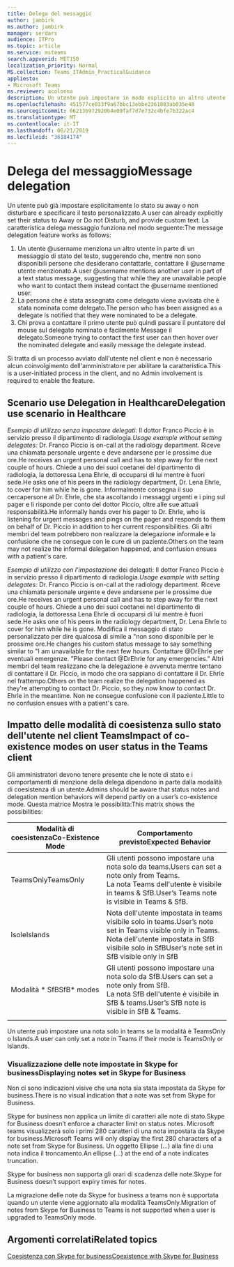 ```yaml
---
title: Delega del messaggio
author: jambirk
ms.author: jambirk
manager: serdars
audience: ITPro
ms.topic: article
ms.service: msteams
search.appverid: MET150
localization_priority: Normal
MS.collection: Teams_ITAdmin_PracticalGuidance
appliesto:
- Microsoft Teams
ms.reviewer: acolonna
description: Un utente può impostare in modo esplicito un altro utente come delegato nel messaggio di stato.
ms.openlocfilehash: 451577ce033f9a67bbc13ebbe2361083ab035e48
ms.sourcegitcommit: 66213b972920b4e09faf7d7e732c4bfe7b322ac4
ms.translationtype: MT
ms.contentlocale: it-IT
ms.lasthandoff: 06/21/2019
ms.locfileid: "36184174"
---
```

# <a name="message-delegation"></a><span data-ttu-id="de1f8-103">Delega del messaggio</span><span class="sxs-lookup"><span data-stu-id="de1f8-103">Message delegation</span></span>

<span data-ttu-id="de1f8-104">Un utente può già impostare esplicitamente lo stato su away o non disturbare e specificare il testo personalizzato.</span><span class="sxs-lookup"><span data-stu-id="de1f8-104">A user can already explicitly set their status to Away or Do not Disturb, and provide custom text.</span></span> <span data-ttu-id="de1f8-105">La caratteristica delega messaggio funziona nel modo seguente:</span><span class="sxs-lookup"><span data-stu-id="de1f8-105">The message delegation feature works as follows:</span></span>

1. <span data-ttu-id="de1f8-106">Un utente @username menziona un altro utente in parte di un messaggio di stato del testo, suggerendo che, mentre non sono disponibili persone che desiderano contattarle, contattare il @username utente menzionato.</span><span class="sxs-lookup"><span data-stu-id="de1f8-106">A user @username mentions another user in part of a text status message, suggesting that while they are unavailable people who want to contact them instead contact the @username mentioned user.</span></span>
2. <span data-ttu-id="de1f8-107">La persona che è stata assegnata come delegato viene avvisata che è stata nominata come delegato.</span><span class="sxs-lookup"><span data-stu-id="de1f8-107">The person who has been assigned as a delegate is notified that they were nominated to be a delegate.</span></span>
3. <span data-ttu-id="de1f8-108">Chi prova a contattare il primo utente può quindi passare il puntatore del mouse sul delegato nominato e facilmente Message il delegato.</span><span class="sxs-lookup"><span data-stu-id="de1f8-108">Someone trying to contact the first user can then hover over the nominated delegate and easily message the delegate instead.</span></span>  

<span data-ttu-id="de1f8-109">Si tratta di un processo avviato dall'utente nel client e non è necessario alcun coinvolgimento dell'amministratore per abilitare la caratteristica.</span><span class="sxs-lookup"><span data-stu-id="de1f8-109">This is a user-initiated process in the client, and no Admin involvement is required to enable the feature.</span></span> 

## <a name="delegation-use-scenario-in-healthcare"></a><span data-ttu-id="de1f8-110">Scenario use Delegation in Healthcare</span><span class="sxs-lookup"><span data-stu-id="de1f8-110">Delegation use scenario in Healthcare</span></span>

<span data-ttu-id="de1f8-111">*Esempio di utilizzo senza impostare delegati:*  Il dottor Franco Piccio è in servizio presso il dipartimento di radiologia.</span><span class="sxs-lookup"><span data-stu-id="de1f8-111">*Usage example without setting delegates:*  Dr. Franco Piccio is on-call at the radiology department.</span></span> <span data-ttu-id="de1f8-112">Riceve una chiamata personale urgente e deve andarsene per le prossime due ore.</span><span class="sxs-lookup"><span data-stu-id="de1f8-112">He receives an urgent personal call and has to step away for the next couple of hours.</span></span> <span data-ttu-id="de1f8-113">Chiede a uno dei suoi coetanei del dipartimento di radiologia, la dottoressa Lena Ehrle, di occuparsi di lui mentre è fuori sede.</span><span class="sxs-lookup"><span data-stu-id="de1f8-113">He asks one of his peers in the radiology department, Dr. Lena Ehrle, to cover for him while he is gone.</span></span> <span data-ttu-id="de1f8-114">Informalmente consegna il suo cercapersone al Dr. Ehrle, che sta ascoltando i messaggi urgenti e i ping sul pager e li risponde per conto del dottor Piccio, oltre alle sue attuali responsabilità.</span><span class="sxs-lookup"><span data-stu-id="de1f8-114">He informally hands over his pager to Dr. Ehrle, who is listening for urgent messages and pings on the pager and responds to them on behalf of Dr. Piccio in addition to her current responsibilities.</span></span> <span data-ttu-id="de1f8-115">Gli altri membri del team potrebbero non realizzare la delegazione informale e la confusione che ne consegue con le cure di un paziente.</span><span class="sxs-lookup"><span data-stu-id="de1f8-115">Others on the team may not realize the informal delegation happened, and confusion ensues with a patient's care.</span></span>

<span data-ttu-id="de1f8-116">*Esempio di utilizzo con l'impostazione* dei delegati: Il dottor Franco Piccio è in servizio presso il dipartimento di radiologia.</span><span class="sxs-lookup"><span data-stu-id="de1f8-116">*Usage example with setting delegates:* Dr. Franco Piccio is on-call at the radiology department.</span></span> <span data-ttu-id="de1f8-117">Riceve una chiamata personale urgente e deve andarsene per le prossime due ore.</span><span class="sxs-lookup"><span data-stu-id="de1f8-117">He receives an urgent personal call and has to step away for the next couple of hours.</span></span> <span data-ttu-id="de1f8-118">Chiede a uno dei suoi coetanei nel dipartimento di radiologia, la dottoressa Lena Ehrle di occuparsi di lui mentre è fuori sede.</span><span class="sxs-lookup"><span data-stu-id="de1f8-118">He asks one of his peers in the radiology department, Dr. Lena Ehrle to cover for him while he is gone.</span></span> <span data-ttu-id="de1f8-119">Modifica il messaggio di stato personalizzato per dire qualcosa di simile a "non sono disponibile per le prossime ore.</span><span class="sxs-lookup"><span data-stu-id="de1f8-119">He changes his custom status message to say something similar to "I am unavailable for the next few hours.</span></span> <span data-ttu-id="de1f8-120">Contattare @DrEhrle per eventuali emergenze. "</span><span class="sxs-lookup"><span data-stu-id="de1f8-120">Please contact @DrEhrle for any emergencies."</span></span>  <span data-ttu-id="de1f8-121">Altri membri del team realizzano che la delegazione è avvenuta mentre tentano di contattare il Dr. Piccio, in modo che ora sappiano di contattare il Dr. Ehrle nel frattempo.</span><span class="sxs-lookup"><span data-stu-id="de1f8-121">Others on the team realize the delegation happened as they're attempting to contact Dr. Piccio, so they now know to contact Dr. Ehrle in the meantime.</span></span> <span data-ttu-id="de1f8-122">Non ne consegue confusione con il paziente.</span><span class="sxs-lookup"><span data-stu-id="de1f8-122">Little to no confusion ensues with a patient's care.</span></span>

## <a name="impact-of-co-existence-modes-on-user-status-in-the-teams-client"></a><span data-ttu-id="de1f8-123">Impatto delle modalità di coesistenza sullo stato dell'utente nel client Teams</span><span class="sxs-lookup"><span data-stu-id="de1f8-123">Impact of co-existence modes on user status in the Teams client</span></span>

<span data-ttu-id="de1f8-124">Gli amministratori devono tenere presente che le note di stato e i comportamenti di menzione della delega dipendono in parte dalla modalità di coesistenza di un utente.</span><span class="sxs-lookup"><span data-stu-id="de1f8-124">Admins should be aware that status notes and delegation mention behaviors will depend partly on a user’s co-existence mode.</span></span> <span data-ttu-id="de1f8-125">Questa matrice Mostra le possibilità:</span><span class="sxs-lookup"><span data-stu-id="de1f8-125">This matrix shows the possibilities:</span></span>

|<span data-ttu-id="de1f8-126">Modalità di coesistenza</span><span class="sxs-lookup"><span data-stu-id="de1f8-126">Co-Existence Mode</span></span> | <span data-ttu-id="de1f8-127">Comportamento previsto</span><span class="sxs-lookup"><span data-stu-id="de1f8-127">Expected Behavior</span></span>|
|---|---|
|<span data-ttu-id="de1f8-128">TeamsOnly</span><span class="sxs-lookup"><span data-stu-id="de1f8-128">TeamsOnly</span></span> |<span data-ttu-id="de1f8-129">Gli utenti possono impostare una nota solo da teams.</span><span class="sxs-lookup"><span data-stu-id="de1f8-129">Users can set a note only from Teams.</span></span> <br> <span data-ttu-id="de1f8-130">La nota Teams dell'utente è visibile in teams & SfB.</span><span class="sxs-lookup"><span data-stu-id="de1f8-130">User’s Teams note is visible in Teams & SfB.</span></span> |
|<span data-ttu-id="de1f8-131">Isole</span><span class="sxs-lookup"><span data-stu-id="de1f8-131">Islands</span></span> | <span data-ttu-id="de1f8-132">Nota dell'utente impostata in teams visibile solo in teams.</span><span class="sxs-lookup"><span data-stu-id="de1f8-132">User’s note set in Teams visible only in Teams.</span></span> <br> <span data-ttu-id="de1f8-133">Nota dell'utente impostata in SfB visibile solo in SfB</span><span class="sxs-lookup"><span data-stu-id="de1f8-133">User’s note set in SfB visible only in SfB</span></span> |
|<span data-ttu-id="de1f8-134">Modalità \* SfB</span><span class="sxs-lookup"><span data-stu-id="de1f8-134">SfB\* modes</span></span> | <span data-ttu-id="de1f8-135">Gli utenti possono impostare una nota solo da SfB.</span><span class="sxs-lookup"><span data-stu-id="de1f8-135">Users can set a note only from SfB.</span></span> <br> <span data-ttu-id="de1f8-136">La nota SfB dell'utente è visibile in SfB & teams.</span><span class="sxs-lookup"><span data-stu-id="de1f8-136">User’s SfB note is visible in SfB & Teams.</span></span>  |
|||

<span data-ttu-id="de1f8-137">Un utente può impostare una nota solo in teams se la modalità è TeamsOnly o Islands.</span><span class="sxs-lookup"><span data-stu-id="de1f8-137">A user can only set a note in Teams if their mode is TeamsOnly or Islands.</span></span>  

### <a name="displaying-notes-set-in-skype-for-business"></a><span data-ttu-id="de1f8-138">Visualizzazione delle note impostate in Skype for business</span><span class="sxs-lookup"><span data-stu-id="de1f8-138">Displaying notes set in Skype for Business</span></span>
  
<span data-ttu-id="de1f8-139">Non ci sono indicazioni visive che una nota sia stata impostata da Skype for business.</span><span class="sxs-lookup"><span data-stu-id="de1f8-139">There is no visual indication that a note was set from Skype for Business.</span></span>

<span data-ttu-id="de1f8-140">Skype for business non applica un limite di caratteri alle note di stato.</span><span class="sxs-lookup"><span data-stu-id="de1f8-140">Skype for Business doesn’t enforce a character limit on status notes.</span></span> <span data-ttu-id="de1f8-141">Microsoft teams visualizzerà solo i primi 280 caratteri di una nota impostata da Skype for business.</span><span class="sxs-lookup"><span data-stu-id="de1f8-141">Microsoft Teams will only display the first 280 characters of a note set from Skype for Business.</span></span> <span data-ttu-id="de1f8-142">Un oggetto Ellipse (...) alla fine di una nota indica il troncamento.</span><span class="sxs-lookup"><span data-stu-id="de1f8-142">An ellipse (…) at the end of a note indicates truncation.</span></span>
  
<span data-ttu-id="de1f8-143">Skype for business non supporta gli orari di scadenza delle note.</span><span class="sxs-lookup"><span data-stu-id="de1f8-143">Skype for Business doesn’t support expiry times for notes.</span></span>

<span data-ttu-id="de1f8-144">La migrazione delle note da Skype for business a teams non è supportata quando un utente viene aggiornato alla modalità TeamsOnly.</span><span class="sxs-lookup"><span data-stu-id="de1f8-144">Migration of notes from Skype for Business to Teams is not supported when a user is upgraded to TeamsOnly mode.</span></span>

## <a name="related-topics"></a><span data-ttu-id="de1f8-145">Argomenti correlati</span><span class="sxs-lookup"><span data-stu-id="de1f8-145">Related topics</span></span>

[<span data-ttu-id="de1f8-146">Coesistenza con Skype for business</span><span class="sxs-lookup"><span data-stu-id="de1f8-146">Coexistence with Skype for Business</span></span>](../../coexistence-chat-calls-presence.md)
